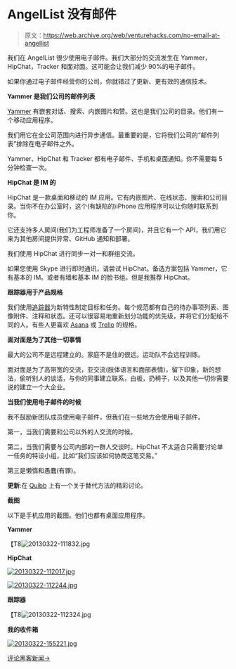 # AngelList 没有邮件

> 原文：<https://web.archive.org/web/venturehacks.com/no-email-at-angellist>

我们在 AngelList 很少使用电子邮件。我们大部分的交流发生在 Yammer，HipChat，Tracker 和面对面。这可能会让我们减少 90%的电子邮件。

如果你通过电子邮件经营你的公司，你就错过了更新、更有效的通信技术。

**Yammer 是我们公司的邮件列表**

[Yammer](https://web.archive.org/web/20221006052707/https://www.yammer.com/) 有嵌套对话、搜索、内嵌图片和赞。这也是我们公司的目录。他们有一个移动应用程序。

我们用它在全公司范围内进行异步通信。最重要的是，它将我们公司的“邮件列表”排除在电子邮件之外。

Yammer、HipChat 和 Tracker 都有电子邮件、手机和桌面通知。你不需要每 5 分钟检查一次。

**HipChat 是 IM 的**

HipChat 是一款桌面和移动的 IM 应用。它有内嵌图片、在线状态、搜索和公司目录。当你不在办公室时，这个(有缺陷的)iPhone 应用程序可以让你随时联系到你。

它还支持多人房间(我们为工程师准备了一个房间)，并且它有一个 API，我们用它来为其他房间提供异常、GitHub 通知和部署。

我们使用 HipChat 进行同步一对一和群组交流。

如果您使用 Skype 进行即时通讯，请尝试 HipChat。备选方案包括 Yammer，它有基本的 IM。或者有墙和基本 IM 的脸书组。但是我推荐 HipChat。

**跟踪器用于产品规格**

我们使用[追踪器](https://web.archive.org/web/20221006052707/http://www.pivotaltracker.com/)为新特性制定目标和任务。每个规范都有自己的待办事项列表、图像附件、注释和状态。还可以很容易地重新划分功能的优先级，并将它们分配给不同的人。有些人更喜欢 [Asana](https://web.archive.org/web/20221006052707/http://asana.com/) 或 [Trello](https://web.archive.org/web/20221006052707/https://trello.com/) 的规格。

**面对面是为了其他一切事情**

最大的公司不是远程建立的。家庭不是住的很远。运动队不会远程训练。

面对面是为了高带宽的交流，亚交流(肢体语言和面部表情)，留下印象，新的想法，偷听别人的谈话，与你的同事建立联系，白板，扔椅子，以及其他一切你需要说的建立一个大企业。

**当我们使用电子邮件的时候**

我不鼓励新团队成员使用电子邮件，但我们在一些地方会使用电子邮件。

第一，当我们需要和公司以外的人交流的时候。

第二，当我们需要与公司内部的一群人交谈时。HipChat 不太适合只需要讨论单一任务的特设小组，比如“我们应该如何协商这笔交易。”

第三是懒惰和愚蠢(有罪)。

**更新**:在 [Quibb](https://web.archive.org/web/20221006052707/http://quibb.com/links/no-email-at-angellist) 上有一个关于替代方法的精彩讨论。

**截图**

以下是手机应用的截图。他们也都有桌面应用程序。

**Yammer**

【T8![20130322-111832.jpg](img/5d2e69ae224ed95b37fc08910a989d1b.png)

**HipChat**

[![20130322-112017.jpg](img/5dc0fef968317020a5df39d37c980164.png)](https://web.archive.org/web/20221006052707/https://i0.wp.com/venturehacks.com/wp-content/uploads/2013/03/20130322-112017.jpg)

[![20130322-112244.jpg](img/9ccaa0f3a791961774a14cb457aaaa1a.png)](https://web.archive.org/web/20221006052707/https://i0.wp.com/venturehacks.com/wp-content/uploads/2013/03/20130322-112244.jpg)

**跟踪器**

【T8![20130322-112324.jpg](img/3c9313c3184e7fdaae58873e6fec8822.png)

**我的收件箱**

[![20130322-155221.jpg](img/2bbc35e5eed2940fa1e055c9b965f48f.png)](https://web.archive.org/web/20221006052707/https://i0.wp.com/venturehacks.com/wp-content/uploads/2013/03/20130322-155221.jpg)

[评论黑客新闻→](https://web.archive.org/web/20221006052707/https://news.ycombinator.com/item?id=5424672)